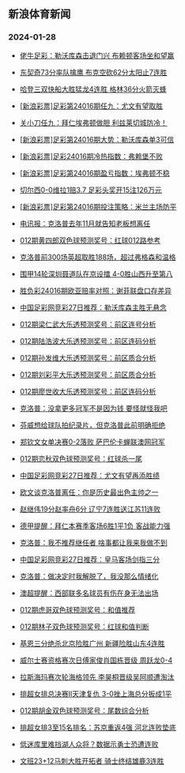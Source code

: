 ## 新浪体育新闻 
### 2024-01-28

+ [佬牛足彩：勒沃库森击退门兴 布赖顿客场坐和望赢](https://sports.sina.com.cn/l/2024-01-27/doc-inaexmnf9301571.shtml)

+ [东契奇73分率队擒鹰 布克空砍62分太阳止7连胜](https://sports.sina.com.cn/basketball/nba/2024-01-27/doc-inaexruh3745336.shtml)

+ [哈登三双快船大胜猛龙4连胜 格林36分火箭灭蜂](https://sports.sina.com.cn/basketball/nba/2024-01-27/doc-inaexrum3398848.shtml)

+ [[新浪彩票]足彩第24016期任九：尤文有望取胜](https://sports.sina.com.cn/l/2024-01-27/doc-inaexmnp3497513.shtml)

+ [关小刀任九：拜仁埃弗顿做胆 利兹莱切城防冷！](https://sports.sina.com.cn/l/2024-01-27/doc-inaeyakf3171760.shtml)

+ [[新浪彩票]足彩第24016期大势：勒沃库森单3可信](https://sports.sina.com.cn/l/2024-01-27/doc-inaexmnm6720250.shtml)

+ [[新浪彩票]足彩24016期冷热指数：弗赖堡不败](https://sports.sina.com.cn/l/2024-01-27/doc-inaexmnp3497951.shtml)

+ [[新浪彩票]足彩第24016期盈亏指数：埃弗顿不稳](https://sports.sina.com.cn/l/2024-01-27/doc-inaexmnp3497781.shtml)

+ [切尔西0-0维拉1赔3.7 足彩头奖开15注126万元](https://sports.sina.com.cn/l/2024-01-27/doc-inaexmnf9290103.shtml)

+ [[新浪彩票]足彩第24016期投注策略：米兰主场防平](https://sports.sina.com.cn/l/2024-01-27/doc-inaexmnm6720534.shtml)

+ [电讯报：克洛普去年11月就告知老板想离任](https://sports.sina.com.cn/g/2024-01-27/doc-inaewuqv3850421.shtml)

+ [012期黄四郎双色球预测奖号：红球012路参考](https://sports.sina.com.cn/l/2024-01-27/doc-inaevxmf4254506.shtml)

+ [克洛普前300场英超取胜188场，超过弗格森和温格](https://sports.sina.com.cn/g/2024-01-27/doc-inaewuqs4206133.shtml)

+ [围甲14轮深圳聂道队在京设擂 4-0胜山西升至第八](https://sports.sina.com.cn/go/2024-01-27/doc-inaexwai3282691.shtml)

+ [胜负彩24016期欧亚赔率对照：谢菲联盘口存差异](https://sports.sina.com.cn/l/2024-01-27/doc-inaexrui6611388.shtml)

+ [中国足彩网竞彩27日推荐：勒沃库森主胜无悬念](https://sports.sina.com.cn/l/2024-01-27/doc-inaevxky0059685.shtml)

+ [012期梁仁武大乐透预测奖号：前区连号分析](https://sports.sina.com.cn/l/2024-01-27/doc-inaevtca0160099.shtml)

+ [012期陆浩波大乐透预测奖号：前区连码分析](https://sports.sina.com.cn/l/2024-01-27/doc-inaevtci4362450.shtml)

+ [012期孙发维大乐透预测奖号：前区质合分析](https://sports.sina.com.cn/l/2024-01-27/doc-inaevtci4360754.shtml)

+ [012期刘彩平大乐透预测奖号：前区质合分析](https://sports.sina.com.cn/l/2024-01-27/doc-inaevtcf7584899.shtml)

+ [012期廖世收大乐透预测奖号：前区连码分析](https://sports.sina.com.cn/l/2024-01-27/doc-inaevtca0160813.shtml)

+ [克洛普：没拿更多冠军不是因为钱 要怪就怪我吧](https://sports.sina.com.cn/g/2024-01-27/doc-inaewuqs4204592.shtml)

+ [芬威想给球队拍纪录片，但克洛普此前明确拒绝](https://sports.sina.com.cn/g/2024-01-27/doc-inaewuqv3849238.shtml)

+ [郑钦文女单决赛0-2落败 萨巴伦卡蝉联澳网冠军](https://sports.sina.com.cn/tennis/china/2024-01-27/doc-inaeyhsc3073670.shtml)

+ [012期恋秋双色球预测奖号：红球杀一尾](https://sports.sina.com.cn/l/2024-01-27/doc-inaevxmf4255783.shtml)

+ [中国足彩网竞彩27日推荐：尤文有望再添胜绩](https://sports.sina.com.cn/l/2024-01-27/doc-inaevxmc7481586.shtml)

+ [欧文谈克洛普离任：你是历史最出色主帅之一](https://sports.sina.com.cn/g/2024-01-27/doc-inaewuqv3847232.shtml)

+ [赵继伟19分赵率舟6分 辽宁7连胜送江苏11连败](https://sports.sina.com.cn/basketball/cba/2024-01-27/doc-inaeytfx2843276.shtml)

+ [德甲提醒：拜仁本赛季客场6胜1平1负 客战能力强](https://sports.sina.com.cn/l/2024-01-27/doc-inaevxmc7467252.shtml)

+ [克洛普：我不推荐继任者 啥事都让我来我做不到](https://sports.sina.com.cn/g/2024-01-27/doc-inaewuqs4205138.shtml)

+ [中国足彩网竞彩27日推荐：皇马客场剑指三分](https://sports.sina.com.cn/l/2024-01-27/doc-inaevxmc7481310.shtml)

+ [克洛普：做决定时我解脱了，我没那么情绪化](https://sports.sina.com.cn/g/2024-01-27/doc-inaewuqp9647797.shtml)

+ [澳超提醒：西部联多名球员有伤在身无法出场](https://sports.sina.com.cn/l/2024-01-27/doc-inaevxmc7465421.shtml)

+ [012期虎哥双色球预测奖号：和值推荐](https://sports.sina.com.cn/l/2024-01-27/doc-inaevxmc7477535.shtml)

+ [012期林子双色球预测奖号：红球和值判断](https://sports.sina.com.cn/l/2024-01-27/doc-inaevxmf4255321.shtml)

+ [基恩三分绝杀北京险胜广州 新疆险胜山东4连胜](https://sports.sina.com.cn/basketball/cba/2024-01-27/doc-inaeytfu3202465.shtml)

+ [威尔士赛资格赛次日傅家俊肖国栋晋级 周跃龙0-4](https://sports.sina.com.cn/others/snooker/2024-01-27/doc-inaexrum3388822.shtml)

+ [拉斯海玛赛次轮海格领先 李昊桐晋级吴阿顺遭淘汰](https://sports.sina.com.cn/golf/epgatour/2024-01-27/doc-inaewywm9533682.shtml)

+ [排超女排总决赛II天津复仇 3-0挫上海总分扳成1平](https://sports.sina.com.cn/others/volleyball/2024-01-27/doc-inaeyhrz6285679.shtml)

+ [012期胡金双色球预测奖号：尾数综合分析](https://sports.sina.com.cn/l/2024-01-27/doc-inaevxmf4255004.shtml)

+ [排超女排3至15名排名：苏京重返4强 河北连败垫底](https://sports.sina.com.cn/others/volleyball/2024-01-27/doc-inaeytfx2847612.shtml)

+ [低迷库里难挡湖人众将？数据示勇士恐遭连败](https://sports.sina.com.cn/l/2024-01-27/doc-inaexwai3281947.shtml)

+ [文班23+12马刺大胜开拓者 骑士终结雄鹿3连胜](https://sports.sina.com.cn/basketball/nba/2024-01-27/doc-inaexwai3286576.shtml)

